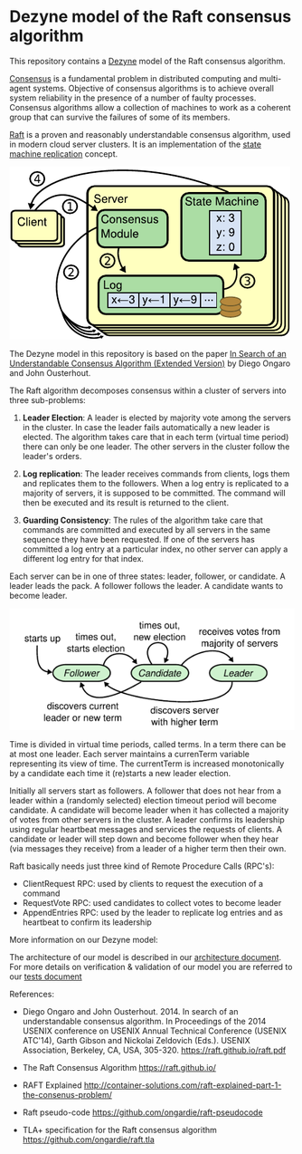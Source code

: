 # Dezyne model of the Raft consensus algorithm

This repository contains a [Dezyne](https://www.verum.com/dezyne/) model of the Raft consensus algorithm.

[Consensus](https://en.wikipedia.org/wiki/Consensus_(computer_science)) is a fundamental problem in distributed computing and multi-agent systems. 
Objective of consensus algorithms is to achieve overall system reliability in the presence of a number of faulty processes. 
Consensus algorithms allow a collection of machines to work as a coherent group that can survive the failures of some of its members.

[Raft](https://raft.github.io) is a proven and reasonably understandable consensus algorithm, used in modern cloud server clusters. 
It is an implementation of the [state machine replication](https://en.wikipedia.org/wiki/State_machine_replication) concept.

![Raft concept](images/raft-concept.png)

The Dezyne model in this repository is based on the paper [In Search of an Understandable Consensus Algorithm (Extended Version)](https://raft.github.io/raft.pdf) by Diego Ongaro and John Ousterhout.

The Raft algorithm decomposes consensus within a cluster of servers into three sub-problems:

1. **Leader Election**:
A leader is elected by majority vote among the servers in the cluster. 
In case the leader fails automatically a new leader is elected.
The algorithm takes care that in each term (virtual time period) there can only be one leader.
The other servers in the cluster follow the leader's orders.

2. **Log replication**:
The leader receives commands from clients, logs them and replicates them to the followers. 
When a log entry is replicated to a majority of servers, it is supposed to be committed. 
The command will then be executed and its result is returned to the client.

3. **Guarding Consistency**:
The rules of the algorithm take care that commands are committed and executed by all servers in the same sequence they have been requested.
If one of the servers has committed a log entry at a particular index, no other server can apply a different log entry for that index.
	
Each server can be in one of three states: leader, follower, or candidate. 
A leader leads the pack. A follower follows the leader. A candidate wants to become leader.

![Raft states](images/raft-states.png)

Time is divided in virtual time periods, called terms. In a term there can be at most one leader.
Each server maintains a currenTerm variable representing its view of time. 
The currentTerm is increased monotonically by a candidate each time it (re)starts a new leader election.

Initially all servers start as followers.
A follower that does not hear from a leader within a (randomly selected) election timeout period will become candidate.
A candidate will become leader when it has collected a majority of votes from other servers in the cluster.
A leader confirms its leadership using regular heartbeat messages and services the requests of clients.
A candidate or leader will step down and become follower when they hear (via messages they receive) from a leader of a higher term then their own.

Raft basically needs just three kind of Remote Procedure Calls (RPC's):
- ClientRequest RPC: used by clients to request the execution of a command
- RequestVote RPC: used candidates to collect votes to become leader
- AppendEntries RPC: used by the leader to replicate log entries and as heartbeat to confirm its leadership

More information on our Dezyne model:

The architecture of our model is described in our [architecture document](ARCHITECTURE.md).
For more details on verification & validation of our model you are referred to our [tests document](TESTS.md)

References:

- Diego Ongaro and John Ousterhout. 2014. In search of an understandable consensus algorithm. 
In Proceedings of the 2014 USENIX conference on USENIX Annual Technical Conference (USENIX ATC'14), 
Garth Gibson and Nickolai Zeldovich (Eds.). USENIX Association, Berkeley, CA, USA, 305-320.
https://raft.github.io/raft.pdf

- The Raft Consensus Algorithm
https://raft.github.io/

- RAFT Explained
http://container-solutions.com/raft-explained-part-1-the-consenus-problem/

- Raft pseudo-code
https://github.com/ongardie/raft-pseudocode

- TLA+ specification for the Raft consensus algorithm
https://github.com/ongardie/raft.tla


